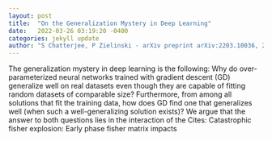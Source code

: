 ```yaml
---
layout: post
title:  "On the Generalization Mystery in Deep Learning"
date:   2022-03-26 03:19:20 -0400
categories: jekyll update
author: "S Chatterjee, P Zielinski - arXiv preprint arXiv:2203.10036, 2022"
---
```

The generalization mystery in deep learning is the following: Why do over- parameterized neural networks trained with gradient descent (GD) generalize well on real datasets even though they are capable of fitting random datasets of comparable size? Furthermore, from among all solutions that fit the training data, how does GD find one that generalizes well (when such a well-generalizing solution exists)? We argue that the answer to both questions lies in the interaction of the Cites: Catastrophic fisher explosion: Early phase fisher matrix impacts